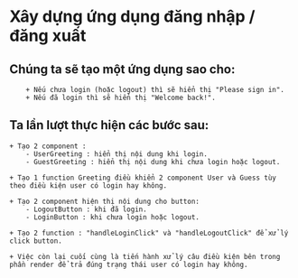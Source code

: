 # Xây dựng ứng dụng đăng nhập / đăng xuất

## Chúng ta sẽ tạo một ứng dụng sao cho:

        + Nếu chưa login (hoặc logout) thì sẽ hiển thị "Please sign in".
        + Nếu đã login thì sẽ hiển thị "Welcome back!".

## Ta lần lượt thực hiện các bước sau:

    + Tạo 2 component :
        - UserGreeting : hiển thị nội dung khi login.
        - GuestGreeting : hiển thị nội dung khi chưa login hoặc logout.

    + Tạo 1 function Greeting điều khiển 2 component User và Guess tùy theo điều kiện user có login hay không.

    + Tạo 2 component hiện thị nội dung cho button:
        - LogoutButton : khi đã login.
        - LoginButton : khi chưa login hoặc logout.

    + Tạo 2 function : "handleLoginClick" và "handleLogoutClick" để xử lý click button.

    + Việc còn lại cuối cùng là tiến hành xử lý câu điều kiện bên trong phần render để trả đúng trạng thái user có login hay không.
